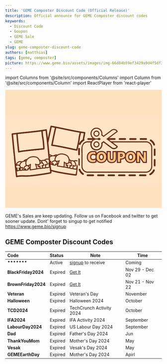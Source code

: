 ```yaml
---
title: 'GEME Composter Discount Code (Official Release)'
description: Official announce for GEME Composter discount codes
keywords:
  - Discount Code
  - Goupon
  - GEME Sale
  - GEME
slug: geme-composter-discount-code
authors: [matthias]
tags: [geme, composter]
picture: https://www.geme.bio/assets/images/img-66d84b59ef3429a9d4f5df3cfc1375f8.png
---
```

<head>
    <meta charSet="utf-8" />
    <meta name="twitter:card" content="summary_large_image" />
    <meta data-rh="true" property="og:image" content="https://www.geme.bio/assets/images/img-66d84b59ef3429a9d4f5df3cfc1375f8.png" />
    <meta data-rh="true" name="twitter:image" content="https://www.geme.bio/assets/images/img-66d84b59ef3429a9d4f5df3cfc1375f8.png"/>
    <meta data-rh="true" property="og:url" content="https://www.geme.bio/blog/geme-composter-discount-code"/>
    <meta data-rh="true" property="og:locale" content="en"/>
</head>

import Columns from '@site/src/components/Columns'
import Column from '@site/src/components/Column'
import ReactPlayer from 'react-player'

![Food Waste Composting](./img/img.png)

GEME's Sales are keep updating. Follow us on Facebook and twitter to get sooner update.
Dont' forget to singup to get notified  https://www.geme.bio/signup

<!-- truncate -->

## GEME Composter Discount Codes 


| Code                | Status  | Note                                                                      | Time            |
|:--------------------|:--------|---------------------------------------------------------------------------|-----------------|
| **\*\*\*\*\*\*\***  | Active  | [signup](https://www.geme.bio/signup) to receive                          | Coming          |
| **BlackFriday2024** | Expired  | [Get It](https://www.geme.bio/product/geme?discount-code=BlackFriday2024) | Nov 29 - Dec 02 |
| **BrownFriday2024** | Expired | [Get It](https://www.geme.bio/product/geme?discount-code=BrownFriday2024) | Nov 21 - Nov 22 |
| **Veteran**         | Expired | Veteran's Day                                                             | November        |
| **Halloween**       | Expired | Halloween 2024                                                            | October         |
| **TCD2024**         | Expired | TechCrunch Activity 2024                                                  | October         |
| **IFA2024**         | Expired | IFA Activity 2024                                                         | September       |
| **LabourDay2024**   | Expired | US Labour Day 2024                                                        | September       |
| **Dad**             | Expired | Father's Day 2024                                                         | Jun             |
| **ThankYouMom**     | Expired | Mother's Day 2024                                                         | May             |
| **Vesak**           | Expired | Vesak's Day 2024                                                          | May             |
| **GEMEEarthDay**    | Expired | Mother's Day 2024                                                         | Apirl           |
